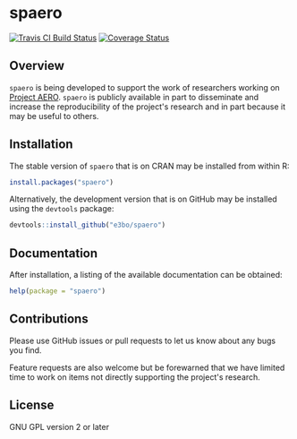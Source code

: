 
# spaero

[![Travis CI Build Status](https://travis-ci.org/e3bo/spaero.svg?branch=master)](https://travis-ci.org/e3bo/spaero)
[![Coverage Status](https://img.shields.io/codecov/c/github/e3bo/spaero/master.svg)](https://codecov.io/github/e3bo/spaero?branch=master)

## Overview

`spaero` is being developed to support the work of researchers working
on [Project AERO](https://daphnia.ecology.uga.edu/midas/). `spaero` is
publicly available in part to disseminate and increase the
reproducibility of the project's research and in part because it may
be useful to others.

## Installation

The stable version of `spaero` that is on CRAN may be installed from
within R:

```r
install.packages("spaero")
```

Alternatively, the development version that is on GitHub may be
installed using the `devtools` package:

```r
devtools::install_github("e3bo/spaero")
```

## Documentation

After installation, a listing of the available documentation can be obtained:

```r
help(package = "spaero")
```

## Contributions

Please use GitHub issues or pull requests to let us know about any
bugs you find.

Feature requests are also welcome but be forewarned that we have
limited time to work on items not directly supporting the project's
research.

## License

GNU GPL version 2 or later
